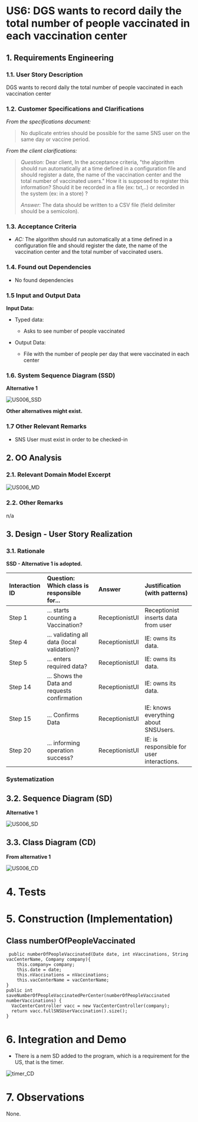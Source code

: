 # US6: DGS wants to record daily the total number of people vaccinated in each vaccination center

## 1. Requirements Engineering
### 1.1. User Story Description

DGS wants to record daily the total number of people vaccinated in each vaccination center

### 1.2. Customer Specifications and Clarifications

*From the specifications document:*
> No duplicate entries should be possible for the same SNS user on the same day or vaccine period.

*From the client clarifications:*
> *Question:* Dear client, In the acceptance criteria, "the algorithm should run automatically at a time defined in a configuration file and should register a date, the name of the vaccination center and the total number of vaccinated users." How it is supposed to register this information? Should it be recorded in a file (ex: txt,..) or recorded in the system (ex: in a store) ?
>
> *Answer:* The data should be written to a CSV file (field delimiter should be a semicolon).

### 1.3. Acceptance Criteria

* *AC:* The algorithm should run automatically at a time defined in a configuration file and should register the date, the name of the vaccination center and the total number of vaccinated users.


### 1.4. Found out Dependencies

* No found dependencies


### 1.5 Input and Output Data

**Input Data:**

* Typed data:
    * Asks to see number of people vaccinated

* Output Data:
  * File with the number of people per day that were vaccinated in each center


### 1.6. System Sequence Diagram (SSD)

**Alternative 1**

![US006_SSD](US006_SSD.svg)

**Other alternatives might exist.**

### 1.7 Other Relevant Remarks

* SNS User must exist in order to be checked-in


## 2. OO Analysis

### 2.1. Relevant Domain Model Excerpt

![US006_MD](US006_MD.svg)

### 2.2. Other Remarks

n/a

## 3. Design - User Story Realization

### 3.1. Rationale

**SSD - Alternative 1 is adopted.**

| Interaction ID   | Question: Which class is responsible for...  | Answer                     | Justification (with patterns)       |
|:-----------------|:---------------------------------------------|:---------------------------|:------------------------------------|
| Step 1  	        | ... starts counting  a Vaccination?          | ReceptionistUI             | Receptionist inserts data from user |
| Step 4           | ... validating all data (local validation)?  | ReceptionistUI             | IE: owns its data.                  |	
| Step 5           | ... enters required data?                    | ReceptionistUI             |      IE: owns its data.          |
| Step 14          | ... Shows the Data and requests confirmation | ReceptionistUI             |     IE: owns its data.               | 
| Step 15          | ... Confirms Data                            | ReceptionistUI             |        IE: knows everything about SNSUsers.     |
| Step 20          | ... informing operation success?             | ReceptionistUI             |   IE: is responsible for user interactions.     |


### Systematization ##
## 3.2. Sequence Diagram (SD)

**Alternative 1**

![US006_SD](US006_SD.svg)


## 3.3. Class Diagram (CD)

**From alternative 1**

![US006_CD](US006_CD.svg)

# 4. Tests

# 5. Construction (Implementation)

## Class numberOfPeopleVaccinated

     public numberOfPeopleVaccinated(Date date, int nVaccinations, String vacCenterName, Company company){
        this.company= company;
        this.date = date;
        this.nVaccinations = nVaccinations;
        this.vacCenterName = vacCenterName;
    }
    public int saveNumberOfPeopleVaccinatedPerCenter(numberOfPeopleVaccinated numberVaccinations) {
      VacCenterController vacc = new VacCenterController(company);
      return vacc.fullSNSUserVaccination().size();
    }

# 6. Integration and Demo
* There is a nem SD added to the program, which is a requirement for the US, that is the timer.

![timer_CD](timer_SD.svg)
# 7. Observations
None.









